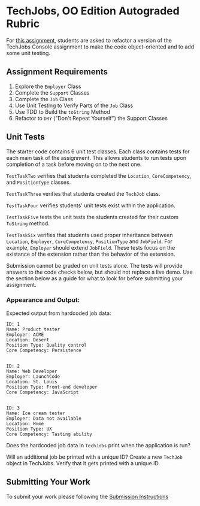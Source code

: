 # TechJobs, OO Edition Autograded Rubric

For [this assignment](https://education.launchcode.org/csharp-web-development/assignments/tech-jobs-oo.html), students are asked to refactor a version of the TechJobs Console assignment to make the code object-oriented and to add some unit testing.

## Assignment Requirements

1. Explore the `Employer` Class
2. Complete the `Support` Classes
3. Complete the `Job` Class
4. Use Unit Testing to Verify Parts of the `Job` Class
5. Use TDD to Build the `toString` Method
6. Refactor to `DRY` ("Don't Repeat Yourself") the Support Classes

## Unit Tests
 
The starter code contains 6 unit test classes.  Each class contains tests for each main task of the assignment. This allows students to run tests upon completion of a task before moving on to the next one.
 
`TestTaskTwo` verifies that students completed the `Location`, `CoreCompetency`, and `PositionType` classes.

`TestTaskThree` verifies that students created the `TechJob` class.  

`TestTaskFour` verifies students' unit tests exist within the application.  

`TestTaskFive` tests the unit tests the students created for their custom `ToString` method.  

`TestTaskSix` verifies that students used proper inheritance between `Location`, `Employer`, `CoreCompetency`, `PositionType` and `JobField`.  For example, `Employer` should extend `JobField`.  These tests focus on the existance of the extension rather than the behavior of the extension. 

Submission cannot be graded on unit tests alone.  The tests will provide answers to the code checks below, but should not replace a live demo.  Use the section below as a guide for what to look for before submitting your assignment.
  
### Appearance and Output:
 
Expected output from hardcoded job data:
 
```
ID: 1
Name: Product tester
Employer: ACME
Location: Desert
Position Type: Quality control
Core Competency: Persistence
 
 
ID: 2
Name: Web Developer
Employer: LaunchCode
Location: St. Louis
Position Type: Front-end developer
Core Competency: JavaScript
 
 
ID: 3
Name: Ice cream tester
Employer: Data not available
Location: Home
Position Type: UX
Core Competency: Tasting ability
```
 
Does the hardcoded job data in `TechJobs` print when the application is run?
 
Will an additional job be printed with a unique ID? Create a new
`TechJob` object in TechJobs. Verify that it gets printed with a unique ID.

## Submitting Your Work

To submit your work please following the [Submission Instructions](https://education.launchcode.org/csharp-web-development/assignments/hello-world.html#submitting-your-work)
